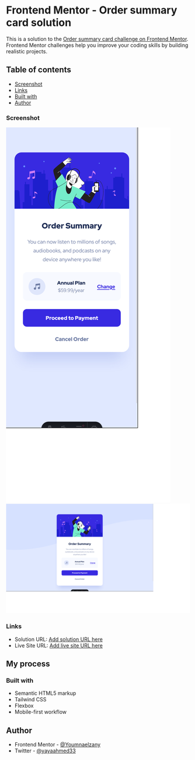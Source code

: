 # Frontend Mentor - Order summary card solution

This is a solution to the [Order summary card challenge on Frontend Mentor](https://www.frontendmentor.io/challenges/order-summary-component-QlPmajDUj). Frontend Mentor challenges help you improve your coding skills by building realistic projects.

## Table of contents

- [Screenshot](#screenshot)
- [Links](#links)
- [Built with](#built-with)
- [Author](#author)

### Screenshot

![](./public/images/Screenshot%202024-04-14%20at%2014-23-51%20Frontend%20Mentor%20Order%20summary%20card.png)
![](./public/images/Screenshot%202024-04-14%20at%2014-24-03%20Frontend%20Mentor%20Order%20summary%20card.png)

### Links

- Solution URL: [Add solution URL here](https://github.com/Youmnaelzany/order-summary-component-main-14-4-24.git)
- Live Site URL: [Add live site URL here](https://ordersummarycomponent144.netlify.app/)

## My process

### Built with

- Semantic HTML5 markup
- Tailwind CSS
- Flexbox
- Mobile-first workflow

## Author

- Frontend Mentor - [@Youmnaelzany](https://www.frontendmentor.io/profile/Youmnaelzany)
- Twitter - [@yayaahmed33](https://twitter.com/yayaahmed33)

